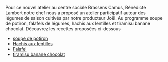 Pour ce nouvel atelier au centre sociale Brassens Camus, Bénédicte Lambert notre chef nous a proposé un atelier participatif autour des légumes de saison cultivés par notre producteur Joël. Au programme soupe de potiron, falafels de légumes, hachis aux lentilles et tiramisu banane chocolat.
Découvrez les recettes proposées ci-dessous

* [soupe de potiron](https://akakeronos.github.io/daktary/#akakeronos/recette-gourmandignes/blob/master/atelier-2017-11-30/soupe-potiron.md)
* [Hachis aux lentilles](https://akakeronos.github.io/daktary/#akakeronos/recette-gourmandignes/blob/master/atelier-2017-11-30/hachis-lentilles.md)
* [Falafel](https://akakeronos.github.io/daktary/#akakeronos/recette-gourmandignes/blob/master/atelier-2017-11-30/falafels.md)
* [tiramisu banane chocolat](https://akakeronos.github.io/daktary/#akakeronos/recette-gourmandignes/blob/master/atelier-2017-11-30/tiramisu-banane-chocolat.md) 

